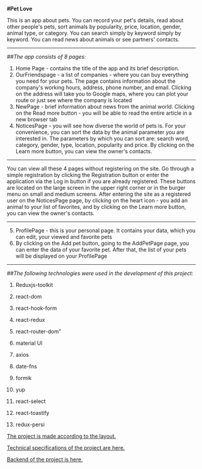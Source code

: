 __#Pet Love__

This is an app about pets. You can record your pet's details, read about other people's pets, sort animals by popularity, price, location, gender, animal type, or category. You can search simply by keyword simply by keyword. You can read news about animals or see partners' contacts.
***
_##The app consists of 8 pages:_
1. Home Page - contains the title of the app and its brief description.
2. OurFriendspage - a list of companies - where you can buy everything you need for your pets. The page contains information about the company's working hours, address, phone number, and email. Clicking on the address will take you to Google maps, where you can plot your route or just see where the company is located
3. NewPage - brief information about news from the animal world. Clicking on the Read more button - you will be able to read the entire article in a new browser tab
4. NoticesPage - you will see how diverse the world of pets is. For your convenience, you can sort the data by the animal parameter you are interested in. The parameters by which you can sort are: search word, category, gender, type, location, popularity and price. By clicking on the Learn more button, you can view the owner's contacts.
***
You can view all these 4 pages without registering on the site. Go through a simple registration by clicking the Registration button or enter the application via the Log in button if you are already registered. These buttons are located on the large screen in the upper right corner or in the burger menu on small and medium screens. After entering the site as a registered user on the NoticesPage page, by clicking on the heart icon - you add an animal to your list of favorites, and by clicking on the Learn more button, you can view the owner's contacts.
***
5. ProfilePage - this is your personal page. It contains your data, which you can edit, your viewed and favorite pets
6. By clicking on the Add pet button, going to the AddPetPage page, you can enter the data of your favorite pet. After that, the list of your pets will be displayed on your ProfilePage
***
_##The following technologies were used in the development of this project:_

1.	Reduxjs-toolkit

2.	react-dom
3.	react-hook-form
4.	react-redux
5.	react-router-dom"
6.	material UI
7.	axios
8.	date-fns
9.	formik
10.	yup
11.	react-select
12.	react-toastify
13.	redux-persi

[The project is made according to the layout.](https://www.figma.com/file/puMNfZVg4YI8UZoJ1QiLLi/Petl%F0%9F%92%9Bve?type=design&node-id=55838-750&mode=design&t=Xg1IwIcKebTl5xGs-0)

[Technical specifications of the project are here.](https://docs.google.com/spreadsheets/d/1DmQUeGZy_oaXN6yn69ORLzou1ZQRyTMlrAqPSit_clw/edit?gid=1134921873#gid=1134921873)

[Backend of the project is here.](https://petlove.b.goit.study/api-docs/)